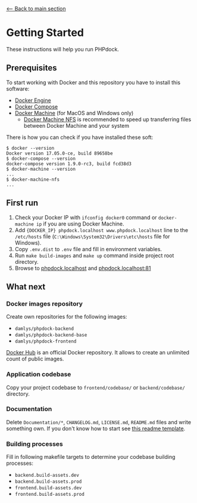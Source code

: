 [<-- Back to main section](../README.md)

# Getting Started

These instructions will help you run PHPdock.

## Prerequisites

To start working with Docker and this repository you have to install this software:

* [Docker Engine](https://docs.docker.com/engine/)
* [Docker Compose](https://docs.docker.com/compose/)
* [Docker Machine](https://docs.docker.com/machine/) (for MacOS and Windows only)
  * [Docker Machine NFS](https://github.com/adlogix/docker-machine-nfs) is recommended
    to speed up transferring files between Docker Machine and your system

There is how you can check if you have installed these soft:

```
$ docker --version
Docker version 17.05.0-ce, build 89658be
$ docker-compose --version
docker-compose version 1.9.0-rc3, build fcd38d3
$ docker-machine --version
...
$ docker-machine-nfs
...
```

## First run

1. Check your Docker IP with `ifconfig docker0` command
   or `docker-machine ip` if you are using Docker Machine.
1. Add `{DOCKER_IP} phpdock.localhost www.phpdock.localhost` line to 
   the `/etc/hosts` file
   (`C:\Windows\System32\Drivers\etc\hosts` file for Windows).
1. Copy `.env.dist` to `.env` file and fill in environment variables.
1. Run `make build-images` and `make up` command inside project root directory.
1. Browse to [phpdock.localhost](http://phpdock.localhost)
   and [phpdock.localhost:81](http://phpdock.localhost:81)

## What next

### Docker images repository  

Create own repositories for the following images: 

- `damlys/phpdock-backend`
- `damlys/phpdock-backend-base`
- `damlys/phpdock-frontend`

[Docker Hub](https://hub.docker.com) is an official Docker repository. It allows
to create an unlimited count of public images.

### Application codebase

Copy your project codebase to `frontend/codebase/` or `backend/codebase/`
directory.

### Documentation

Delete `Documentation/*`, `CHANGELOG.md`, `LICENSE.md`, `README.md` files 
and write something own. If you don't know how to start see 
[this readme template](https://gist.github.com/PurpleBooth/109311bb0361f32d87a2).

### Building processes

Fill in following makefile targets to determine your codebase building processes:

- `backend.build-assets.dev`
- `backend.build-assets.prod`
- `frontend.build-assets.dev`
- `frontend.build-assets.prod`
